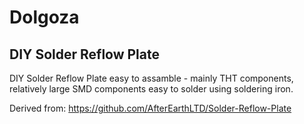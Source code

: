 # Dolgoza
## DIY Solder Reflow Plate

   DIY Solder Reflow Plate easy to assamble - mainly THT components, relatively large SMD components easy to solder using soldering iron.

Derived from: https://github.com/AfterEarthLTD/Solder-Reflow-Plate